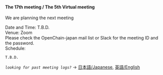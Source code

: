 #### The 17th meeting / The 5th Virtual meeting

We are planning the next meeting

Date and Time: T.B.D.  
Venue: Zoom  
  Please check the OpenChain-japan mail list or Slack for the meeting ID and the password.   
Schedule:  
```
T.B.D.
```  

*`looking for past meeting logs?`* → [日本語/Japanese](https://openchain-project.github.io/OpenChain-JWG/meeting-minutes.html), [英語/English](https://openchain-project.github.io/OpenChain-JWG/meeting-minutes_en.html)  
